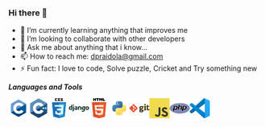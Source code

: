 ### Hi there 👋

<!--
**devi5040/devi5040** is a ✨ _special_ ✨ repository because its `README.md` (this file) appears on your GitHub profile.

Here are some ideas to get you started:--->

<!-- - 🔭 I’m currently working on ... -->
- 🌱 I’m currently learning anything that improves me
- 👯 I’m looking to collaborate with other developers
- 💬 Ask me about anything that i know...
- 📫 How to reach me: dpraidola@gmail.com
- ⚡ Fun fact: I love to code, Solve puzzle, Cricket and Try something new


***Languages and Tools***

<img align="left" width="40px" src="https://raw.githubusercontent.com/github/explore/f3e22f0dca2be955676bc70d6214b95b13354ee8/topics/c/c.png">
<img align="left" width="40px" src="https://raw.githubusercontent.com/github/explore/180320cffc25f4ed1bbdfd33d4db3a66eeeeb358/topics/cpp/cpp.png">
<img align="left" width="40px" src="https://raw.githubusercontent.com/github/explore/80688e429a7d4ef2fca1e82350fe8e3517d3494d/topics/css/css.png">
<img align="left" width="40px" src="https://raw.githubusercontent.com/github/explore/7456fdff59816d37ef383a6c8f32a26ff7332db2/topics/django/django.png">
<img align="left" width="40px" src="https://raw.githubusercontent.com/github/explore/80688e429a7d4ef2fca1e82350fe8e3517d3494d/topics/html/html.png">
<img align="left" width="40px" src="https://raw.githubusercontent.com/github/explore/80688e429a7d4ef2fca1e82350fe8e3517d3494d/topics/python/python.png">
<img align="left" width="40px" src="https://raw.githubusercontent.com/github/explore/80688e429a7d4ef2fca1e82350fe8e3517d3494d/topics/git/git.png">
<img align="left" width="40px" src="https://raw.githubusercontent.com/github/explore/80688e429a7d4ef2fca1e82350fe8e3517d3494d/topics/javascript/javascript.png">
<img align="left" width="40px" src="https://raw.githubusercontent.com/github/explore/ccc16358ac4530c6a69b1b80c7223cd2744dea83/topics/php/php.png">
<img align="left" width="40px" src="https://raw.githubusercontent.com/github/explore/80688e429a7d4ef2fca1e82350fe8e3517d3494d/topics/visual-studio-code/visual-studio-code.png">
